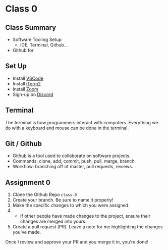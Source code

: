 # Class 0

## Class Summary
- Software Tooling Setup
  - IDE, Terminal, Github...
- Github for

## Set Up
- Install [VSCode](https://code.visualstudio.com/)
- Install [iTerm2](https://www.iterm2.com/)
- Install [Zoom](https://zoom.us/download)
- Sign-up on [Discord](https://discordapp.com/)

## Terminal
The terminal is how programmers interact with computers. Everything we do with a keyboard and mouse can be done in the terminal.

## Git / Github
- Github is a tool used to collaborate on software projects.
- Commands: clone, add, commit, push, pull, merge, branch.
- Workflow: branching off of master, pull requests, reviews.

## Assignment 0
1. Clone the Github Repo `class-0`
2. Create your branch. Be sure to name it properly!
3. Make the specific changes to which you were assigned.
4. * If other people have made changes to the project, ensure their changes are merged into yours.
5. Create a pull request (PR). Leave a note for me highlighting the changes you've made.

Once I review and approve your PR and you merge it in, you're done!

